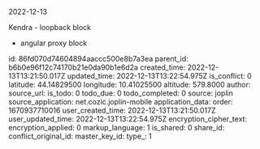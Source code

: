 2022-12-13

Kendra - loopback block
- angular proxy block



id: 86fd070d74604894aaccc500e8b7a3ea
parent_id: b6b0e96f12c74170b21e0da90b1e6d2a
created_time: 2022-12-13T13:21:50.017Z
updated_time: 2022-12-13T13:22:54.975Z
is_conflict: 0
latitude: 44.14829500
longitude: 10.41025500
altitude: 579.8000
author: 
source_url: 
is_todo: 0
todo_due: 0
todo_completed: 0
source: joplin
source_application: net.cozic.joplin-mobile
application_data: 
order: 1670937710016
user_created_time: 2022-12-13T13:21:50.017Z
user_updated_time: 2022-12-13T13:22:54.975Z
encryption_cipher_text: 
encryption_applied: 0
markup_language: 1
is_shared: 0
share_id: 
conflict_original_id: 
master_key_id: 
type_: 1